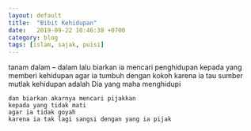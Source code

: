 ```yaml
---
layout: default
title:  "Bibit Kehidupan"
date:   2019-09-22 10:46:38 +0700
category: blog
tags: [islam, sajak, puisi]
---
```


tanam dalam – dalam
lalu biarkan ia mencari penghidupan
kepada yang memberi kehidupan
agar ia tumbuh dengan kokoh
karena ia tau sumber mutlak kehidupan adalah Dia yang maha menghidupi

    dan biarkan akarnya mencari pijakkan
    kepada yang tidak mati
    agar ia tidak goyah
    karena ia tak lagi sangsi dengan yang ia pijak

